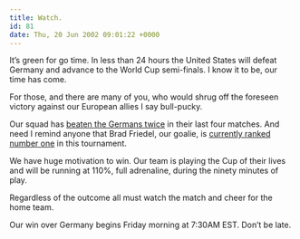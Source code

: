 ```yaml
---
title: Watch.
id: 81
date: Thu, 20 Jun 2002 09:01:22 +0000
---
```


It’s green for go time. In less than 24 hours the United States will defeat Germany and advance to the World Cup semi-finals. I know it to be, our time has come.  

For those, and there are many of you, who would shrug off the foreseen victory against our European allies I say bull-pucky.  

Our squad has [beaten the Germans twice](http://news.bbc.co.uk/sport3/worldcup2002/hi/matches_wallchart/germany_v_usa/newsid_2054000/2054949.stm) in their last four matches. And need I remind anyone that Brad Friedel, our goalie, is [currently ranked number one](http://worldcup.espnsoccernet.com/statistics?lang=us) in this tournament.  

We have huge motivation to win. Our team is playing the Cup of their lives and will be running at 110%, full adrenaline, during the ninety minutes of play.  

Regardless of the outcome all must watch the match and cheer for the home team.  

Our win over Germany begins Friday morning at 7:30<span class="caps">AM EST</span>. Don’t be late.





